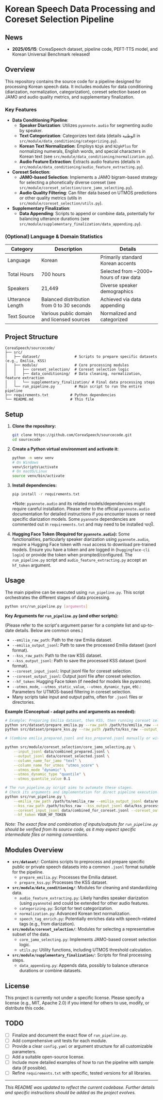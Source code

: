 # Korean Speech Data Processing and Coreset Selection Pipeline

## News
- **2025/05/15**: CoreaSpeech dataset, pipeline code, PEFT-TTS model, and Korean Universal Benchmark released!

## Overview
This repository contains the source code for a pipeline designed for processing Korean speech data. It includes modules for data conditioning (diarization, normalization, categorization), coreset selection based on JAMO and audio quality metrics, and supplementary finalization.

### Key Features
- **Data Conditioning Pipeline**:
    - **Speaker Diarization**: Utilizes `pyannote.audio` for segmenting audio by speaker.
    - **Text Categorization**: Categorizes text data (details الوطنية in `src/module/data_conditioning/categorizing.py`).
    - **Korean Text Normalization**: Employs `N2gk` and `N2gkPlus` for normalizing numerals, English words, and special characters in Korean text (see `src/module/data_conditioning/normalization.py`).
    - **Audio Feature Extraction**: Extracts audio features (details in `src/module/data_conditioning/audio_feature_extracting.py`).
- **Coreset Selection**:
    - **JAMO-based Selection**: Implements a JAMO bigram-based strategy for selecting a phonetically diverse coreset (see `src/module/coreset_selection/core_jamo_selecting.py`).
    - **Audio Quality Filtering**: Can filter data based on UTMOS predictions or other quality metrics (utils in `src/module/coreset_selection/utils.py`).
- **Supplementary Finalization**:
    - **Data Appending**: Scripts to append or combine data, potentially for balancing utterance durations (see `src/module/supplementary_finalization/data_appending.py`).

### (Optional) Language & Domain Statistics
| Category        | Description                                  | Details                                      |
|-----------------|----------------------------------------------|----------------------------------------------|
| Language        | Korean                                       | Primarily standard Korean accents            |
| Total Hours     | 700 hours                                   | Selected from ~2000+ hours of raw data       |
| Speakers        | 21,449                                      | Diverse speaker demographics                 |
| Utterance Length| Balanced distribution from 0 to 30 seconds   | Achieved via data appending                  |
| Text Source     | Various public domain and licensed sources   | Normalized and categorized                   |

## Project Structure

```
CoreaSpeech/sourcecode/
├── src/
│   ├── dataset/                # Scripts to prepare specific datasets (e.g., Emilia, KSS)
│   ├── module/                 # Core processing modules
│   │   ├── coreset_selection/  # Coreset selection logic
│   │   ├── data_conditioning/  # Data cleaning, normalization, feature extraction
│   │   └── supplementary_finalization/ # Final data processing steps
│   └── run_pipeline.py         # Main script to run the entire pipeline
├── requirements.txt          # Python dependencies
└── README.md                 # This file
```

## Setup

1.  **Clone the repository:**
    ```bash
    git clone https://github.com/CoreaSpeech/sourcecode.git
    cd sourcecode
    ```

2.  **Create a Python virtual environment and activate it:**
    ```bash
    python -m venv venv
    # On Windows
    venv\Scripts\activate
    # On macOS/Linux
    source venv/bin/activate
    ```

3.  **Install dependencies:**
    ```bash
    pip install -r requirements.txt
    ```
    *Note: `pyannote.audio` and its related models/dependencies might require careful installation. Please refer to the official `pyannote.audio` documentation for detailed instructions if you encounter issues or need specific diarization models. Some `pyannote` dependencies are commented out in `requirements.txt` and may need to be installed પાણી.

4.  **Hugging Face Token (Required for `pyannote.audio`):**
    Some functionalities, particularly speaker diarization using `pyannote.audio`, require a Hugging Face token with `read` access to download pre-trained models. Ensure you have a token and are logged in (`huggingface-cli login`) or provide the token when prompted/configured.
    The `run_pipeline.py` script and `audio_feature_extracting.py` accept an `hf_token` argument.

## Usage

The main pipeline can be executed using `run_pipeline.py`. This script orchestrates the different stages of data processing.

```bash
python src/run_pipeline.py [arguments]
```

**Key Arguments for `run_pipeline.py` (and other scripts):**

(Please refer to the script's argument parser for a complete list and up-to-date details. Below are common ones.)

*   `--emilia_raw_path`: Path to the raw Emilia dataset.
*   `--emilia_output_jsonl`: Path to save the processed Emilia dataset (jsonl format).
*   `--kss_raw_path`: Path to the raw KSS dataset.
*   `--kss_output_jsonl`: Path to save the processed KSS dataset (jsonl format).
*   `--coreset_input_jsonl`: Input jsonl file for coreset selection.
*   `--coreset_output_jsonl`: Output jsonl file after coreset selection.
*   `--hf_token`: Hugging Face token (if needed for models like pyannote).
*   `--utmos_mode`, `--utmos_static_value`, `--utmos_dynamic_type`, etc.: Parameters for UTMOS-based filtering in coreset selection.
*   Many scripts take input and output paths, often for `.jsonl` files or directories.

**Example (Conceptual - adapt paths and arguments as needed):**

```bash
# Example: Preparing Emilia dataset, then KSS, then running coreset selection
python src/dataset/prepare_emilia.py --raw_path /path/to/emilia_raw --output_jsonl data/emilia_prepared.jsonl
python src/dataset/prepare_kss.py --raw_path /path/to/kss_raw --output_jsonl data/kss_prepared.jsonl

# (Combine emilia_prepared.jsonl and kss_prepared.jsonl manually or with a script if needed for coreset input)

python src/module/coreset_selection/core_jamo_selecting.py \
    --input_jsonl data/combined_prepared.jsonl \
    --output_jsonl data/coreset_selected.jsonl \
    --column_name_for_jamo "text" \
    --column_name_for_utmos "utmos_score" \
    --utmos_mode "dynamic" \
    --utmos_dynamic_type "quantile" \
    --utmos_quantile_value 0.1

# The run_pipeline.py script aims to automate these stages.
# Check its arguments and implementation for direct pipeline execution.
python src/run_pipeline.py \
    --emilia_raw_path /path/to/emilia_raw --emilia_output_jsonl data/emilia_processed.jsonl \
    --kss_raw_path /path/to/kss_raw --kss_output_jsonl data/kss_processed.jsonl \
    --coreset_input_jsonl data/combined_for_coreset.jsonl --coreset_output_jsonl data/final_coreset.jsonl \
    --hf_token YOUR_HF_TOKEN
```

*Note: The exact flow and combination of inputs/outputs for `run_pipeline.py` should be verified from its source code, as it may expect specific intermediate files or naming conventions.*

## Modules Overview

*   **`src/dataset/`**: Contains scripts to preprocess and prepare specific public or private speech datasets into a common `.jsonl` format suitable for the pipeline.
    *   `prepare_emilia.py`: Processes the Emilia dataset.
    *   `prepare_kss.py`: Processes the KSS dataset.
*   **`src/module/data_conditioning/`**: Modules for cleaning and standardizing data.
    *   `audio_feature_extracting.py`: Likely handles speaker diarization (using `pyannote`) and could be extended for other audio features.
    *   `categorizing.py`: Script for text categorization.
    *   `normalization.py`: Advanced Korean text normalization.
    *   `speech_tag_enrich.py`: Potentially enriches data with speech-related tags (e.g., from diarization).
*   **`src/module/coreset_selection/`**: Modules for selecting a representative subset of the data.
    *   `core_jamo_selecting.py`: Implements JAMO-based coreset selection logic.
    *   `utils.py`: Utility functions, including UTMOS threshold calculation.
*   **`src/module/supplementary_finalization/`**: Scripts for final processing steps.
    *   `data_appending.py`: Appends data, possibly to balance utterance durations or combine datasets.

## License

This project is currently not under a specific license. Please specify a license (e.g., MIT, Apache 2.0) if you intend for others to use, modify, or distribute this code.

## TODO

*   [ ] Finalize and document the exact flow of `run_pipeline.py`.
*   [ ] Add comprehensive unit tests for each module.
*   [ ] Provide a clear `config.yaml` or argument structure for all customizable parameters.
*   [ ] Add a suitable open-source license.
*   [ ] Include more detailed examples of how to run the pipeline with sample data (if possible).
*   [ ] Refine `requirements.txt` with specific, tested versions for all libraries.

---
*This README was updated to reflect the current codebase. Further details and specific instructions should be added as the project evolves.* 